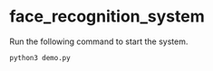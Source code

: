 # face_recognition_system

Run the following command to start the system.

```bash
python3 demo.py
```
